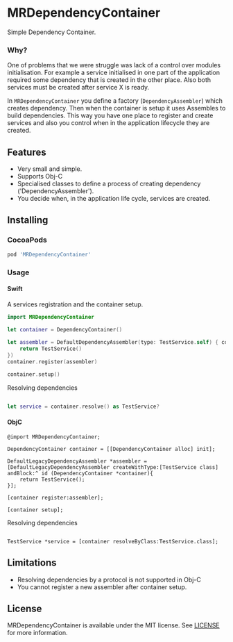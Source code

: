 # MRDependencyContainer
Simple Dependency Container.

### Why?
One of problems that we were struggle was lack of a control over modules initialisation. For example a service initialised in  one part of the application required some dependency that is created in the other place. Also both services must be created after service X is ready. 

In `MRDependencyContainer` you define a factory (`DependencyAssembler`) which creates dependency. Then when the container is setup it uses Assembles to build dependencies. This way you have one place to register and create services and also you control when in the application lifecycle they are created.

## Features

* Very small and simple.
* Supports Obj-C
* Specialised classes to define a process of creating dependency ('DependencyAssembler').
* You decide when, in the application life cycle, services are created. 


## Installing

### CocoaPods

```ruby
pod 'MRDependencyContainer'
```

### Usage

#### Swift

A services registration and the container setup.

```swift
import MRDependencyContainer

let container = DependencyContainer()
        
let assembler = DefaultDependencyAssembler(type: TestService.self) { container -> TestService in
    return TestService()
})
container.register(assembler)

container.setup()

```

Resolving dependencies

```swift

let service = container.resolve() as TestService?

```

#### ObjC

```objc
@import MRDependencyContainer;

DependencyContainer container = [[DependencyContainer alloc] init];
        
DefaultLegacyDependencyAssembler *assembler = [DefaultLegacyDependencyAssembler createWithType:[TestService class] andBlock:^ id (DependencyContainer *container){
    return TestService();
}];

[container register:assembler];

[container setup];

```

Resolving dependencies

```objc

TestService *service = [container resolveByClass:TestService.class];

```


## Limitations
* Resolving dependencies by a protocol is not supported in Obj-C
* You cannot register a new assembler after container setup.

## License
MRDependencyContainer is available under the MIT license. See [LICENSE](LICENSE) for more information.